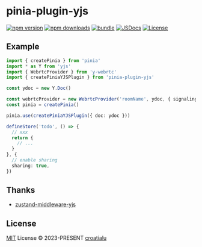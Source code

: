 # pinia-plugin-yjs

[![npm version][npm-version-src]][npm-version-href]
[![npm downloads][npm-downloads-src]][npm-downloads-href]
[![bundle][bundle-src]][bundle-href]
[![JSDocs][jsdocs-src]][jsdocs-href]
[![License][license-src]][license-href]

## Example

``` ts
import { createPinia } from 'pinia'
import * as Y from 'yjs'
import { WebrtcProvider } from 'y-webrtc'
import { createPiniaYJSPlugin } from 'pinia-plugin-yjs'

const ydoc = new Y.Doc()

const webrtcProvider = new WebrtcProvider('roomName', ydoc, { signaling: ['ws://localhost:4444'] })
const pinia = createPinia()

pinia.use(createPiniaYJSPlugin({ doc: ydoc }))

defineStore('todo', () => {
  // xxx
  return {
    // ...
  }
}, {
  // enable sharing
  sharing: true,
})
```

## Thanks

- [zustand-middleware-yjs](https://github.com/joebobmiles/zustand-middleware-yjs)

## License

[MIT](./LICENSE) License © 2023-PRESENT [croatialu](https://github.com/croatialu)

<!-- Badges -->

[npm-version-src]: https://img.shields.io/npm/v/pinia-plugin-yjs?style=flat&colorA=080f12&colorB=1fa669
[npm-version-href]: https://npmjs.com/package/pinia-plugin-yjs
[npm-downloads-src]: https://img.shields.io/npm/dm/pinia-plugin-yjs?style=flat&colorA=080f12&colorB=1fa669
[npm-downloads-href]: https://npmjs.com/package/pinia-plugin-yjs
[bundle-src]: https://img.shields.io/bundlephobia/minzip/pinia-plugin-yjs?style=flat&colorA=080f12&colorB=1fa669&label=minzip
[bundle-href]: https://bundlephobia.com/result?p=pinia-plugin-yjs
[license-src]: https://img.shields.io/github/license/croatialu/pinia-plugin-yjs.svg?style=flat&colorA=080f12&colorB=1fa669
[license-href]: https://github.com/croatialu/pinia-plugin-yjs/blob/main/LICENSE
[jsdocs-src]: https://img.shields.io/badge/jsdocs-reference-080f12?style=flat&colorA=080f12&colorB=1fa669
[jsdocs-href]: https://www.jsdocs.io/package/pinia-plugin-yjs
